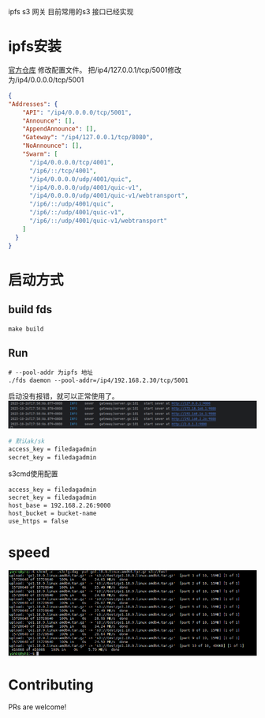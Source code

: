 
ipfs s3 网关
目前常用的s3 接口已经实现

# ipfs安装
[官方仓库](https://github.com/ipfs/kubo.git)
修改配置文件。
把/ip4/127.0.0.1/tcp/5001修改为/ip4/0.0.0.0/tcp/5001
```json
{
"Addresses": {
    "API": "/ip4/0.0.0.0/tcp/5001",
    "Announce": [],
    "AppendAnnounce": [],
    "Gateway": "/ip4/127.0.0.1/tcp/8080",
    "NoAnnounce": [],
    "Swarm": [
      "/ip4/0.0.0.0/tcp/4001",
      "/ip6/::/tcp/4001",
      "/ip4/0.0.0.0/udp/4001/quic",
      "/ip4/0.0.0.0/udp/4001/quic-v1",
      "/ip4/0.0.0.0/udp/4001/quic-v1/webtransport",
      "/ip6/::/udp/4001/quic",
      "/ip6/::/udp/4001/quic-v1",
      "/ip6/::/udp/4001/quic-v1/webtransport"
    ]
  }
}
```
# 启动方式
## build fds
```shell
make build
```
## Run
```shell
# --pool-addr 为ipfs 地址
./fds daemon --pool-addr=/ip4/192.168.2.30/tcp/5001
```
启动没有报错，就可以正常使用了。
![img.png](docs/images/img.png)

```bash
# 默认ak/sk
access_key = filedagadmin
secret_key = filedagadmin
```
s3cmd使用配置
```
access_key = filedagadmin
secret_key = filedagadmin
host_base = 192.168.2.26:9000
host_bucket = bucket-name
use_https = false
```
# speed
![part.png](docs/images/part.png)
# Contributing
PRs are welcome!